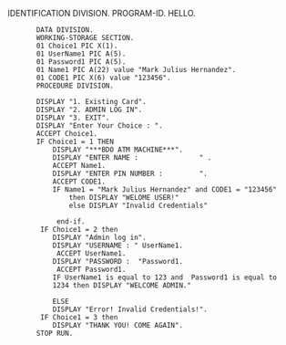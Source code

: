 IDENTIFICATION DIVISION.
       PROGRAM-ID. HELLO.

           DATA DIVISION.
           WORKING-STORAGE SECTION.
           01 Choice1 PIC X(1).
           01 UserName1 PIC A(5).
           01 Password1 PIC A(5).
           01 Name1 PIC A(22) value "Mark Julius Hernandez".
           01 CODE1 PIC X(6) value "123456".
           PROCEDURE DIVISION.
           
           DISPLAY "1. Existing Card".
           DISPLAY "2. ADMIN LOG IN".
           DISPLAY "3. EXIT".
           DISPLAY "Enter Your Choice : ".
           ACCEPT Choice1.
           IF Choice1 = 1 THEN 
               DISPLAY "***BDO ATM MACHINE***". 
               DISPLAY "ENTER NAME :               " .
               ACCEPT Name1.
               DISPLAY "ENTER PIN NUMBER :         ".
               ACCEPT CODE1.
               IF Name1 = "Mark Julius Hernandez" and CODE1 = "123456" 
                   then DISPLAY "WELOME USER!"
                   else DISPLAY "Invalid Credentials"
               
                end-if.
            IF Choice1 = 2 then 
               DISPLAY "Admin log in".
               DISPLAY "USERNAME : " UserName1.
                ACCEPT UserName1.
               DISPLAY "PASSWORD :  "Password1.
                ACCEPT Password1.
               IF UserName1 is equal to 123 and  Password1 is equal to
               1234 then DISPLAY "WELCOME ADMIN."

               ELSE 
               DISPLAY "Error! Invalid Credentials!".
            IF Choice1 = 3 then 
               DISPLAY "THANK YOU! COME AGAIN".
           STOP RUN.
